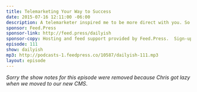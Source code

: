```yaml
---
title: Telemarketing Your Way to Success
date: 2015-07-16 12:11:00 -06:00
description: A telemarketer inspired me to be more direct with you. So here goes.
sponsor: Feed.Press
sponsor-link: http://feed.press/dailyish
sponsor-copy: Hosting and feed support provided by Feed.Press.  Sign-up today and try FeedPress on a 14 day trial (no contracts or commitments). Use promo code "dailyish" during checkout to get 10% off your first year.
episode: 111
show: dailyish
mp3: http://podcasts-1.feedpress.co/10587/dailyish-111.mp3
layout: episode
---
```


<em>Sorry the show notes for this episode were removed because Chris got lazy when we moved to our new CMS</em>.
